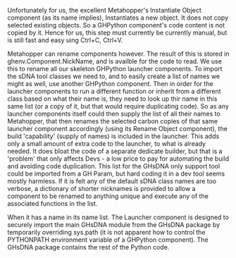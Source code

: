 Unfortunately for us, the excellent Metahopper's Instantiate Object component (as its name implies), Instantiates a new object. It does not copy selected existing objects. So a GHPython component's code content is not copied by it.  Hence for us, this step must currently be currently manual, but is still fast and easy uing Ctrl+C, Ctrl+V. 

Metahopper can rename components however.  The result of this is stored in ghenv.Component.NickName, and is availble for the code to read.  We use this to rename all our skeleton GHPython launcher components.  To import the sDNA tool classes we need to, and to easily create a list of names we might as well, use another GHPython component.  Then in order for the launcher components to run a different function or inherit from a different class based on what their name is, they need to look up thir name in this same list (or a copy of it, but that would require duplicating code).  So as any launcher components itself could then supply the list of all their names to Metahopper, that then renames the selected carbon copies of that same launcher component accordingly (using its Rename Object component), the build 'capability' (supply of names) is included in the launcher.  This adds only a small amount of extra code to the launcher, to what is already needed.  It does bloat the code of a separate dedicate builder, but that is a 'problem' that only affects Devs - a low price to pay for automating the build and avoiding code duplication.  This list for the GHsDNA only support tool could be imported from a GH Param, but hard coding it in a dev tool seems mostly harmless.  If it is felt any of the default sDNA class names are too verbose, a dictionary of shorter nicknames is provided to allow a component to be renamed to anything unique and execute any of the associated functions in the list.  

When it has a name in its name list.  The Launcher component is designed to securely import the main GHsDNA module from the GHsDNA package by temporarily overriding sys.path (it is not apparent how to control the PYTHONPATH environment variable of a GHPython component).  The GHsDNA package contains the rest of the Python code.

 <!-- TODO Ask Daniel Heumann if it's possible to alter a different variable of a GH Python component than its name, ideally via the same technique -->

<!-- Set data input and output variables to tree access?  sDNA can be an expensive operation for grasshopper.  If a series or sequence parameter is connected to a GHPython component input set to *Item Access* it will execute its contents once for each item in the series or sequence.  For a GHsDNA launcher this could mean launchign sDNA e.g. 10 times consecutively, which can be expensive and time consuming (until memoisation is implemented, and possibly then even so) and is most likely not what most non-advanced users will intend -->